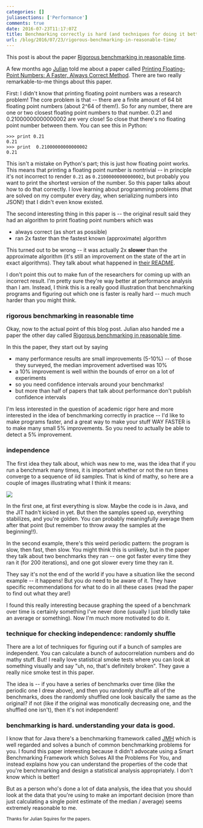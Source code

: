 ```yaml
---
categories: []
juliasections: ['Performance']
comments: true
date: 2016-07-23T11:17:07Z
title: Benchmarking correctly is hard (and techniques for doing it better)
url: /blog/2016/07/23/rigorous-benchmarking-in-reasonable-time/
---
```


This post is about the paper [Rigorous benchmarking in reasonable time](https://kar.kent.ac.uk/33611/).

A few months ago [Julian](http://www.cipht.net/) told me about a paper called [Printing Floating-Point Numbers: A Faster, Always Correct Method](https://cseweb.ucsd.edu/~lerner/papers/fp-printing-popl16.pdf). There are two really remarkable-to-me things about this paper.

First: I didn't know that printing floating point numbers was a research problem! The core problem is that -- there are a finite amount of 64 bit floating point numbers (about 2^64 of them!). So for any number, there are one or two closest floating point numbers to that number. 0.21 and 0.21000000000000002 are very close! So close that there's no floating point number between them. You can see this in Python:

```
>>> print 0.21
0.21
>>> print  0.21000000000000002
0.21
```

This isn't a mistake on Python's part; this is just how floating point works. This means that printing a floating point number is nontrivial -- in principle it's not incorrect to render `0.21` as `0.21000000000000002`, but probably you want to print the shortest version of the number. So this paper talks about how to do that correctly. I love learning about programming problems (that are solved on my computer every day, when serializing numbers into JSON!) that I didn't even know existed.

The second interesting thing in this paper is -- the original result said they had an algorithm to print floating point numbers which was

- always correct (as short as possible)
- ran 2x faster than the fastest known (approximate) algorithm

This turned out to be wrong -- it was actually 2x **slower** than the approximate algorithm (it's still an improvement on the state of the art in exact algorithms). They talk about what happened in [their README](https://github.com/marcandrysco/Errol).

I don't point this out to make fun of the researchers for coming up with an incorrect result. I'm pretty sure they're way better at performance analysis than I am. Instead, I think this is a really good illustration that benchmarking programs and figuring out which one is faster is really hard -- much much harder than you might think.

### rigorous benchmarking in reasonable time

Okay, now to the actual point of this blog post. Julian also handed me a paper the other day called [Rigorous benchmarking in reasonable time](https://kar.kent.ac.uk/33611/). 

In this the paper, they start out by saying

- many performance results are small improvements (5-10%) -- of those they surveyed, the median improvement advertised was 10%
- a 10% improvement is well within the bounds of error on a lot of experiments
- so you need confidence intervals around your benchmarks!
- but more than half of papers that talk about performance don't publish confidence intervals

I'm less interested in the question of academic rigor here and more interested in the idea of benchmarking correctly in practice -- I'd like to make programs faster, and a great way to make your stuff WAY FASTER is to make many small 5% improvements. So you need to actually be able to detect a 5% improvement.

### independence

The first idea they talk about, which was new to me, was the idea that if you run a benchmark many times, it is important whether or not the run times converge to a sequence of iid samples. That is kind of mathy, so here are a couple of images illustrating what I think it means:

<img src="/images/benchmarking.png">

In the first one, at first everything is slow. Maybe the code is in Java, and the JIT hadn't kicked in yet. But then the samples speed up, everything stabilizes, and you're golden. You can probably meaningfully average them after that point (but remember to throw away the samples at the beginning!!).

In the second example, there's this weird periodic pattern: the program is slow, then fast, then slow. You might think this is unlikely, but in the paper they talk about two benchmarks they ran -- one got faster every time they ran it (for 200 iterations), and one got slower every time they ran it.

They say it's not the end of the world if you have a situation like the second example -- it happens! But you do need to be aware of it. They have specific recommendations for what to do in all these cases (read the paper to find out what they are!)

I found this really interesting because graphing the speed of a benchmark over time is certainly something I've never done (usually I just blindly take an average or something). Now I'm much more motivated to do it.

### technique for checking independence: randomly shuffle

There are a lot of techniques for figuring out if a bunch of samples are independent. You can calculate a bunch of autocorrelation numbers and do mathy stuff. But! I really love statistical smoke tests where you can look at something visually and say "uh, no, that's definitely broken". They gave a really nice smoke test in this paper.

The idea is -- if you have a series of benchmarks over time (like the periodic one I drew above), and then you randomly shuffle all of the benchmarks, does the randomly shuffled one look basically the same as the original? if not (like if the original was monotically decreasing one, and the shuffled one isn't), then it's not independent!

### benchmarking is hard. understanding your data is good.

I know that for Java there's a benchmarking framework called [JMH](http://java-performance.info/jmh/) which is well regarded and solves a bunch of common benchmarking problems for you. I found this paper interesting because it didn't advocate using a Smart Benchmarking Framework which Solves All the Problems For You, and instead explains how you can understand the properties of the code that you're benchmarking and design a statistical analysis appropriately. I don't know which is better!

But as a person who's done a lot of data analysis, the idea that you should look at the data that you're using to make an important decision (more than just calculating a single point estimate of the median / average) seems extremely reasonable to me.

<small> Thanks for Julian Squires for the papers. </small>